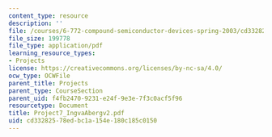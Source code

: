 ```yaml
---
content_type: resource
description: ''
file: /courses/6-772-compound-semiconductor-devices-spring-2003/cd33282578edbc1a154e180c185c0150_Project7_IngvaAbergv2.pdf
file_size: 199778
file_type: application/pdf
learning_resource_types:
- Projects
license: https://creativecommons.org/licenses/by-nc-sa/4.0/
ocw_type: OCWFile
parent_title: Projects
parent_type: CourseSection
parent_uid: f4fb2470-9231-e24f-9e3e-7f3c0acf5f96
resourcetype: Document
title: Project7_IngvaAbergv2.pdf
uid: cd332825-78ed-bc1a-154e-180c185c0150
---
```

